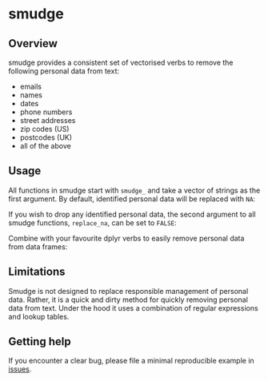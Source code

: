 # smudge

## Overview
smudge provides a consistent set of vectorised verbs to remove the following personal data from text:
- emails  
- names  
- dates  
- phone numbers  
- street addresses  
- zip codes (US)  
- postcodes (UK)  
- all of the above  

## Usage
All functions in smudge start with `smudge_` and take a vector of strings as the first argument. By default, identified personal data will be replaced with `NA`:


If you wish to drop any identified personal data, the second argument to all smudge functions, `replace_na`, can be set to `FALSE`:

Combine with your favourite dplyr verbs to easily remove personal data from data frames:

## Limitations
Smudge is not designed to replace responsible management of personal data. Rather, it is a quick and dirty method for quickly removing personal data from text. Under the hood it uses a combination of regular expressions and lookup tables.

## Getting help
If you encounter a clear bug, please file a minimal reproducible example
in [issues](https://github.com/MikeJohnPage/smudge/issues).
